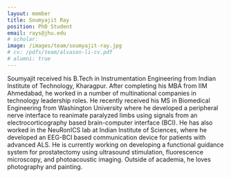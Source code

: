 ```yaml
---
layout: member
title: Soumyajit Ray
position: PhD Student
email: rays@jhu.edu
# scholar:
image: /images/team/soumyajit-ray.jpg
# cv: /pdfs/team/alvason-li-cv.pdf
# alumni: true
---
```


Soumyajit received his B.Tech in Instrumentation Engineering from Indian Institute of Technology, Kharagpur. After completing his MBA from IIM Ahmedabad, he worked in a number of multinational companies in technology leadership roles. He recently received his MS in Biomedical Engineering from Washington University where he developed a peripheral nerve interface to reanimate paralyzed limbs using signals from an electrocorticography based brain-computer interface (BCI). He has also worked in the NeuRonICS lab at Indian Institute of Sciences, where he developed an EEG-BCI based communication device for patients with advanced ALS. He is currently working on developing a functional guidance system for prostatectomy using ultrasound stimulation, fluorescence microscopy, and photoacoustic imaging. Outside of academia, he loves photography and painting.
